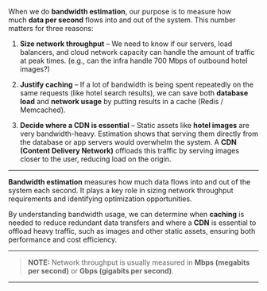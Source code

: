 
When we do **bandwidth estimation**, our purpose is to measure how much **data per second** flows into and out of the system. This number matters for three reasons:

1. **Size network throughput** – We need to know if our servers, load balancers, and cloud network capacity can handle the amount of traffic at peak times. (e.g., can the infra handle 700 Mbps of outbound hotel images?)

2. **Justify caching** – If a lot of bandwidth is being spent repeatedly on the same requests (like hotel search results), we can save both **database load** and **network usage** by putting results in a cache (Redis / Memcached).

3. **Decide where a CDN is essential** – Static assets like **hotel images** are very bandwidth-heavy. Estimation shows that serving them directly from the database or app servers would overwhelm the system. A **CDN (Content Delivery Network)** offloads this traffic by serving images closer to the user, reducing load on the origin.

---

**Bandwidth estimation** measures how much data flows into and out of the system each second. It plays a key role in sizing network throughput requirements and identifying optimization opportunities. 

By understanding bandwidth usage, we can determine when **caching** is needed to reduce redundant data transfers and where a **CDN** is essential to offload heavy traffic, such as images and other static assets, ensuring both performance and cost efficiency.

---

> **NOTE:** Network throughput is usually measured in **Mbps (megabits per second)** or **Gbps (gigabits per second)**.

---
